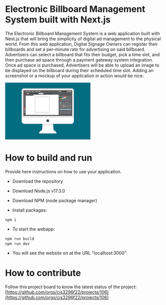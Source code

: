# Electronic Billboard Management System built with Next.js
The Electronic Billboard Management System is a web application built with Next.js that will bring the simplicity of digital ad management to the physical world. From this web application, Digital Signage Owners can register their billboards and set a per-minute rate for advertising on said billboard. Advertisers can select a billboard that fits their budget, pick a time slot, and then purchase ad space through a payment gateway system integration. Once ad space is purchased, Advertisers will be able to upload an image to be displayed on the billboard during their scheduled time slot.
Adding an screenshot or a mockup of your application in action would be nice.  

![This is a screenshot.](images.png)
# How to build and run
Provide here instructions on how to use your application.   
- Download the repository
- Download Node.js v17.3.0
- Download NPM (node package manager)

- Install packages:
```
npm i 
```
- To start the webapp:
```
npm run build
npm run dev
```
- You will see the website on at the URL "localhost:3000". 

# How to contribute
Follow this project board to know the latest status of the project: [https://github.com/orgs/cis3296f22/projects/106](https://github.com/orgs/cis3296f22/projects/106)  
